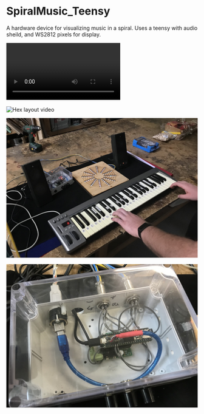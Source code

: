 # SpiralMusic_Teensy
A hardware device for visualizing music in a spiral. Uses a teensy with audio sheild, and WS2812 pixels for display. 

![Spiral video trimmed](https://github.com/mechatronicsguy/SpiralMusic_Teensy/blob/main/pics/Spiral%20video%20compressed%20v01.mp4?raw=true)

![Hex layout video](https://github.com/mechatronicsguy/SpiralMusic_Teensy/blob/main/pics/hex%20layout%20video%20v01.gif?raw=true)

![Setup on desk](https://github.com/mechatronicsguy/SpiralMusic_Teensy/blob/main/pics/Setup%20on%20desk%20v01.jpg?raw=true)

![Hardware overview](https://github.com/mechatronicsguy/SpiralMusic_Teensy/blob/main/pics/Hardware%20closeup%20v01.jpg?raw=true)


